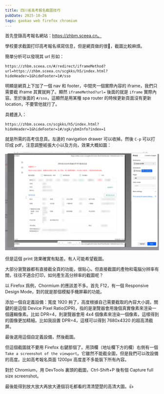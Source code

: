 ```yaml
---
title: 四川省高考報名截圖技巧
pubDate: 2025-10-26
tags: gaokao web firefox chromium
---
```


首先登錄高考報名網站：https://zhbm.sceea.cn。

學校要求截圖打印高考報名填寫信息，但是網頁做的很💩，截圖比較麻煩。

簡單分析可以發現其 url 形如：

```
https://zhbm.sceea.cn/#/redirect/iframeMethod?url=https://zhbm.sceea.cn/scgkks/h5/index.html?hideHeader=1&hideFooter=1#/sso
```

明顯是網頁上下加了一個 nav 和 footer，中間夾一個實際內容的 iframe，我們只需要截 iframe 其實就夠了。顯然 `iframeMethod?url=` 後面的就是 `iframe` 實際內容。至於後面的 `#/sso`，這顯然是用某種 spa router 的時候更新頁面沒有更新 location，不要管他就行了。

具體進入：

```
https://zhbm.sceea.cn/scgkks/h5/index.html?hideHeader=1&hideFooter=1#/xgk/ybmInfo?index=1
```

就是所需的高考信息頁。左邊的 navigation drawer 可以收掉。然後 `C-p` 可以打印成 pdf，注意調整紙張大小以及方向，效果大概如圖：

![print dialog](../../assets/posts/gaokao-registration/print-dialog.png)

但是這個 print 效果確實有點差。有人可能希望截圖。

大部分瀏覽器都有直接截全頁的功能，很貼心。但直接截圖的產物和電腦分辨率有關，往往不適合打印，如何產生高分辨率的截圖呢？

以 Firefox 爲例，Chormium 的應該差不多。首先 F12，有一個 Responsive Design Mode，對的就是那個模擬手機屏幕的功能。

添加一個自定義設備：寬度 1920 夠了，高度根據自己需要截取的內容大小調，關鍵的是這個 Device Pixel Ratio(DPR)，指的是瀏覽器會用幾個真實像素來渲染一個邏輯像素。比如 DPR=4，則瀏覽器會用 4x4 個像素來渲染一個像素，這樣得到的圖像更加精細。比如我設置 DPR=4，這樣可以得到 7680x4320 的超高清截屏。

最後選用這個自定義設備，然後截圖。

但這個截圖就不要用 Firefox 右鍵那個了。用頂欄（地址欄下方的欄）右側有一個 `Take a screenshot of the viewport`。它雖然不能截全圖，但是我們可以改設備的高度。比如高考報名頁面 1200px 高度差不多能裝下所有內容。

對於 Chromium，用 DevTools 裏頭的截圖，Ctrl-Shift+P 後有個 Capture full size screenshot。

最後能得到放大放大再放大連個羽毛都看的清清楚楚的高清大圖。👍
